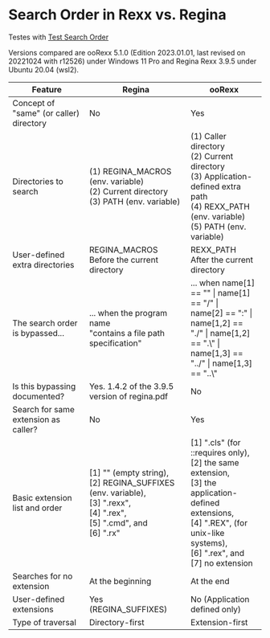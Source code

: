 # Search Order in Rexx vs. Regina

Testes with [Test Search Order](../programs/TestSearchOrder)

Versions compared are ooRexx 5.1.0 (Edition 2023.01.01, last revised on 20221024 with r12526) under Windows 11 Pro and Regina Rexx 3.9.5 under Ubuntu 20.04 (wsl2).

| Feature | Regina | ooRexx |
| --- | --- | --- |
| Concept of "same" (or caller) directory | No | Yes |
| Directories to search | (1) REGINA_MACROS (env. variable)<br>(2) Current directory<br> (3) PATH (env. variable) | (1) Caller directory<br> (2) Current directory<br>(3) Application-defined extra path<br> (4) REXX_PATH (env. variable)<br> (5) PATH (env. variable) |
| User-defined extra directories | REGINA_MACROS<br> Before the current directory | REXX_PATH <br> After the current directory |
| The search order is bypassed... | ... when the program name <br>"contains a file path specification" | ... when name[1] == "\" \| name[1] == "/" \|<br> name[2] == ":" \| <br> name[1,2] == "./" \| name[1,2] == ".\\" \| <br> name[1,3] == "../" \| name[1,3] == "..\\" |
| Is this bypassing documented? | Yes. 1.4.2 of the 3.9.5 version of regina.pdf | No |
| Search for same extension as caller? | No | Yes |
| Basic extension list and order | [1] "" (empty string),<br> [2] REGINA_SUFFIXES (env. variable),<br> [3] ".rexx",<br> [4] ".rex",<br> [5] ".cmd", and<br> [6] ".rx" | [1] ".cls" (for ::requires only),<br> [2] the same extension,<br> [3] the application-defined extensions, <br> [4] ".REX", (for unix-like systems), <br> [6] ".rex", and<br> [7] no extension |
| Searches for no extension | At the beginning | At the end |
| User-defined extensions | Yes (REGINA_SUFFIXES) | No (Application defined only) |
| Type of traversal | Directory-first | Extension-first |

